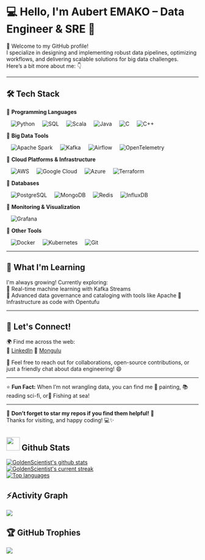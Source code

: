 # 💻 Hello, I'm Aubert EMAKO – Data Engineer & SRE 🚀

👋 Welcome to my GitHub profile!  
I specialize in designing and implementing robust data pipelines, optimizing workflows, and delivering scalable solutions for big data challenges.  
Here’s a bit more about me: 👇

---

## 🛠️ **Tech Stack**
🔹 **Programming Languages** 

&nbsp;&nbsp;&nbsp;![Python](https://img.shields.io/badge/-Python-3776AB?logo=python&logoColor=white)&nbsp;
&nbsp;&nbsp;&nbsp;![SQL](https://img.shields.io/badge/-SQL-4479A1?logo=postgresql&logoColor=white)&nbsp;
&nbsp;&nbsp;&nbsp;![Scala](https://img.shields.io/badge/-Scala-DC322F?logo=scala&logoColor=white)&nbsp;
&nbsp;&nbsp;&nbsp;![Java](https://img.shields.io/badge/-Java-007396?logo=java&logoColor=white)&nbsp;
&nbsp;&nbsp;&nbsp;![C](https://img.shields.io/badge/-C-A8B9CC?logo=c&logoColor=white)&nbsp;
&nbsp;&nbsp;&nbsp;![C++](https://img.shields.io/badge/-C++-00599C?logo=cplusplus&logoColor=white)

🔹 **Big Data Tools**  

&nbsp;&nbsp;&nbsp;![Apache Spark](https://img.shields.io/badge/-Apache%20Spark-E25A1C?logo=apachespark&logoColor=white)&nbsp;
&nbsp;&nbsp;&nbsp;![Kafka](https://img.shields.io/badge/-Apache%20Kafka-231F20?logo=apachekafka&logoColor=white)&nbsp;
&nbsp;&nbsp;&nbsp;![Airflow](https://img.shields.io/badge/-Apache%20Airflow-017CEE?logo=apacheairflow&logoColor=white)&nbsp;
&nbsp;&nbsp;&nbsp;![OpenTelemetry](https://img.shields.io/badge/-OpenTelemetry-F26322?logo=opentelemetry&logoColor=white)

🔹 **Cloud Platforms & Infrastructure**  

&nbsp;&nbsp;&nbsp;![AWS](https://img.shields.io/badge/-AWS-232F3E?logo=amazonaws&logoColor=white)&nbsp;
&nbsp;&nbsp;&nbsp;![Google Cloud](https://img.shields.io/badge/-Google%20Cloud-4285F4?logo=googlecloud&logoColor=white)&nbsp;
&nbsp;&nbsp;&nbsp;![Azure](https://img.shields.io/badge/-Azure-0078D4?logo=microsoftazure&logoColor=white)&nbsp;
&nbsp;&nbsp;&nbsp;![Terraform](https://img.shields.io/badge/-Terraform-623CE4?logo=terraform&logoColor=white)

🔹 **Databases**  

&nbsp;&nbsp;&nbsp;![PostgreSQL](https://img.shields.io/badge/-PostgreSQL-336791?logo=postgresql&logoColor=white)&nbsp;
&nbsp;&nbsp;&nbsp;![MongoDB](https://img.shields.io/badge/-MongoDB-47A248?logo=mongodb&logoColor=white)&nbsp;
&nbsp;&nbsp;&nbsp;![Redis](https://img.shields.io/badge/-Redis-DC382D?logo=redis&logoColor=white)&nbsp;
&nbsp;&nbsp;&nbsp;![InfluxDB](https://img.shields.io/badge/-InfluxDB-22ADF6?logo=influxdb&logoColor=white)

🔹 **Monitoring & Visualization**  

&nbsp;&nbsp;&nbsp;![Grafana](https://img.shields.io/badge/-Grafana-F46800?logo=grafana&logoColor=white)&nbsp;

🔹 **Other Tools**  

&nbsp;&nbsp;&nbsp;![Docker](https://img.shields.io/badge/-Docker-2496ED?logo=docker&logoColor=white)&nbsp;
&nbsp;&nbsp;&nbsp;![Kubernetes](https://img.shields.io/badge/-Kubernetes-326CE5?logo=kubernetes&logoColor=white)&nbsp;
&nbsp;&nbsp;&nbsp;![Git](https://img.shields.io/badge/-Git-F05032?logo=git&logoColor=white)

---

## 🌱 **What I'm Learning**
I'm always growing! Currently exploring:  
🔹 Real-time machine learning with Kafka Streams  
🔹 Advanced data governance and cataloging with tools like Apache
🔹 Infrastructure as code with Opentufu  

---

## 🤝 **Let's Connect!**
🌍 Find me across the web:  
🔗 [LinkedIn](https://www.linkedin.com/in/aubert-e-5a9305101/)
🔗 [Mongulu](https://www.mongulu.cm/en_index.html)  

💬 Feel free to reach out for collaborations, open-source contributions, or just a friendly chat about data engineering! 😄

---

⭐️ **Fun Fact:** When I’m not wrangling data, you can find me 🎨 painting, 📚 reading sci-fi, or🎣 Fishing at sea!

---

🔔 **Don’t forget to star my repos if you find them helpful!** 🌟  
Thanks for visiting, and happy coding! 💻✨

## <img src="https://media.giphy.com/media/iY8CRBdQXODJSCERIr/giphy.gif" width="35"><b> Github Stats </b>

[![GoldenScientist's github stats](https://bad-apple-github-readme.vercel.app/api?username=GoldenScientist&show_icons=true&count_private=true&line_height=20&icon_color=00b3ff&theme=blue-green&title_color=00b3ff)](#)  
[![GoldenScientist's current streak](https://streak-stats.demolab.com/?user=GoldenScientist&count_private=true&theme=blue-green&title_color=00b3ff)](#)  
[![Top languages](https://github-readme-mwendwa.vercel.app/api/top-langs/?username=GoldenScientist&layout=compact&count_private=true&theme=blue-green&title_color=00b3ff)](#)

## ⚡Activity Graph
<img align="center" src="https://github-readme-activity-graph.vercel.app/graph?username=GoldenScientist&theme=react-dark"/>

## 🏆 GitHub Trophies
![](https://github-profile-trophy.vercel.app/?username=GoldenScientist&theme=default&no-frame=false&no-bg=false&margin-w=4)

